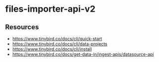 # files-importer-api-v2

## Resources

- https://www.tinybird.co/docs/cli/quick-start
- https://www.tinybird.co/docs/cli/data-projects
- https://www.tinybird.co/docs/cli/install
- https://www.tinybird.co/docs/get-data-in/ingest-apis/datasource-api
